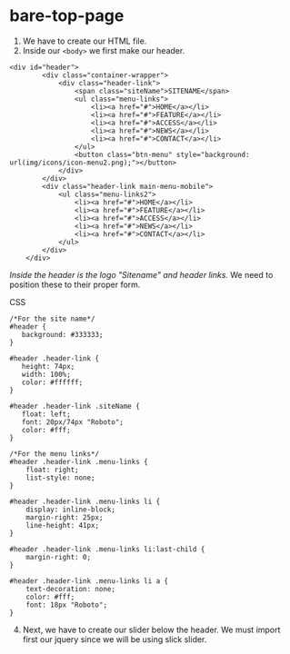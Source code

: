 # bare-top-page

1. We have to create our HTML file. 
2. Inside our `<body>` we first make our header.

````
<div id="header">
        <div class="container-wrapper">
            <div class="header-link">
                <span class="siteName">SITENAME</span>
                <ul class="menu-links">
                    <li><a href="#">HOME</a></li>
                    <li><a href="#">FEATURE</a></li>
                    <li><a href="#">ACCESS</a></li>
                    <li><a href="#">NEWS</a></li>
                    <li><a href="#">CONTACT</a></li>
                </ul>
                <button class="btn-menu" style="background: url(img/icons/icon-menu2.png);"></button>
            </div>
        </div>
        <div class="header-link main-menu-mobile">
            <ul class="menu-links2">
                <li><a href="#">HOME</a></li>
                <li><a href="#">FEATURE</a></li>
                <li><a href="#">ACCESS</a></li>
                <li><a href="#">NEWS</a></li>
                <li><a href="#">CONTACT</a></li>
            </ul>
        </div>
    </div>
 ````
 
 *Inside the header is the logo "Sitename" and header links.*
 We need to position these to their proper form.
 
 CSS
 
 ````
 /*For the site name*/
 #header {
    background: #333333;
}

#header .header-link {
    height: 74px;
    width: 100%;
    color: #ffffff;
}

#header .header-link .siteName {
    float: left;
    font: 20px/74px "Roboto";
    color: #fff;
}
````

````
/*For the menu links*/
#header .header-link .menu-links {
    float: right;
    list-style: none;
}

#header .header-link .menu-links li {
    display: inline-block;
    margin-right: 25px;
    line-height: 41px;
}

#header .header-link .menu-links li:last-child {
    margin-right: 0;
}

#header .header-link .menu-links li a {
    text-decoration: none;
    color: #fff;
    font: 18px "Roboto";
}
````

4. Next, we have to create our slider below the header.
We must import first our jquery since we will be using slick slider.

````
